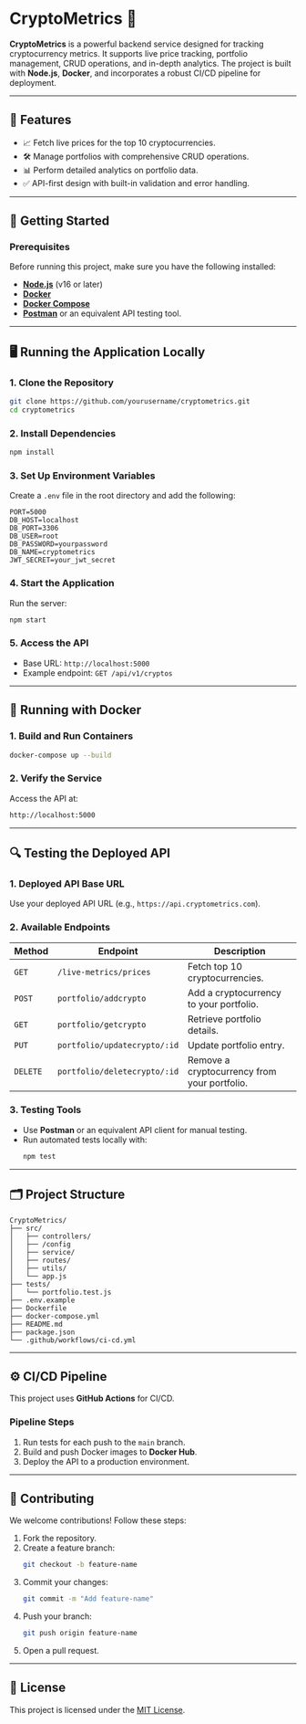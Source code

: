 # **CryptoMetrics** 🌟

**CryptoMetrics** is a powerful backend service designed for tracking cryptocurrency metrics. It supports live price tracking, portfolio management, CRUD operations, and in-depth analytics. The project is built with **Node.js**, **Docker**, and incorporates a robust CI/CD pipeline for deployment.

---

## 🌟 **Features**
- 📈 Fetch live prices for the top 10 cryptocurrencies.
- 🛠️ Manage portfolios with comprehensive CRUD operations.
- 📊 Perform detailed analytics on portfolio data.
- ✅ API-first design with built-in validation and error handling.

---

## 🚀 **Getting Started**

### **Prerequisites**
Before running this project, make sure you have the following installed:
- **[Node.js](https://nodejs.org/)** (v16 or later)
- **[Docker](https://www.docker.com/)**
- **[Docker Compose](https://docs.docker.com/compose/)**
- **[Postman](https://www.postman.com/)** or an equivalent API testing tool.

---

## 🖥️ **Running the Application Locally**

### **1. Clone the Repository**
```bash
git clone https://github.com/yourusername/cryptometrics.git
cd cryptometrics
```

### **2. Install Dependencies**
```bash
npm install
```

### **3. Set Up Environment Variables**
Create a `.env` file in the root directory and add the following:
```env
PORT=5000
DB_HOST=localhost
DB_PORT=3306
DB_USER=root
DB_PASSWORD=yourpassword
DB_NAME=cryptometrics
JWT_SECRET=your_jwt_secret
```

### **4. Start the Application**
Run the server:
```bash
npm start
```

### **5. Access the API**
- Base URL: `http://localhost:5000`
- Example endpoint: `GET /api/v1/cryptos`

---

## 🐳 **Running with Docker**

### **1. Build and Run Containers**
```bash
docker-compose up --build
```

### **2. Verify the Service**
Access the API at:
```bash
http://localhost:5000
```

---

## 🔍 **Testing the Deployed API**

### **1. Deployed API Base URL**
Use your deployed API URL (e.g., `https://api.cryptometrics.com`).

### **2. Available Endpoints**
| **Method** | **Endpoint**              | **Description**                              |
|------------|---------------------------|----------------------------------------------|
| `GET`      | `/live-metrics/prices`         | Fetch top 10 cryptocurrencies.              |
| `POST`     | `portfolio/addcrypto`       | Add a cryptocurrency to your portfolio.     |
| `GET`      | `portfolio/getcrypto`       | Retrieve portfolio details.                 |
| `PUT`      | `portfolio/updatecrypto/:id`   | Update portfolio entry.                     |
| `DELETE`   | `portfolio/deletecrypto/:id`   | Remove a cryptocurrency from your portfolio.|

### **3. Testing Tools**
- Use **Postman** or an equivalent API client for manual testing.
- Run automated tests locally with:
  ```bash
  npm test
  ```

---

## 🗂️ **Project Structure**
```
CryptoMetrics/
├── src/
│   ├── controllers/
│   ├── /config
│   ├── service/
│   ├── routes/
│   ├── utils/
│   └── app.js
├── tests/
│   └── portfolio.test.js
├── .env.example
├── Dockerfile
├── docker-compose.yml
├── README.md
├── package.json
└── .github/workflows/ci-cd.yml
```

---

## ⚙️ **CI/CD Pipeline**

This project uses **GitHub Actions** for CI/CD.

### **Pipeline Steps**
1. Run tests for each push to the `main` branch.
2. Build and push Docker images to **Docker Hub**.
3. Deploy the API to a production environment.

---

## 🤝 **Contributing**

We welcome contributions! Follow these steps:
1. Fork the repository.
2. Create a feature branch:
   ```bash
   git checkout -b feature-name
   ```
3. Commit your changes:
   ```bash
   git commit -m "Add feature-name"
   ```
4. Push your branch:
   ```bash
   git push origin feature-name
   ```
5. Open a pull request.

---

## 📜 **License**
This project is licensed under the [MIT License](LICENSE).
